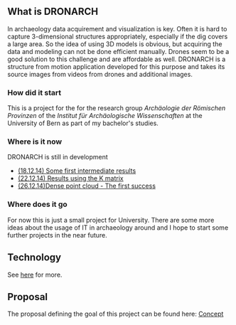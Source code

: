 ## What is DRONARCH
In archaeology data acquirement and visualization is key. Often it is hard to capture 3-dimensional structures appropriately, especially if the dig covers a large area.
So the idea of using 3D models is obvious, but acquiring the data and modeling can not be done efficient manually.
Drones seem to be a good solution to this challenge and are affordable as well.
DRONARCH is a structure from motion application developed for this purpose and takes its source images from videos from drones and additional images.

### How did it start
This is a project for the for the research group _Archäologie der Römischen Provinzen_ of the _Institut für Archäologische Wissenschaften_ at the University of Bern as part of my bachelor's studies.

### Where is it now
DRONARCH is still in development

* [(18.12.14) Some first intermediate results](https://github.com/DRONARCHers/DRONARCH/wiki/Intermediate-Results-%2818.12.14%29)
* [(22.12.14) Results using the K matrix](https://github.com/DRONARCHers/DRONARCH/wiki/Intermediate-Results-%2822.12.14%29)
* [(26.12.14)Dense point cloud - The first success](https://github.com/DRONARCHers/DRONARCH/wiki/Intermediate-Results-%2826.12.14%29)

### Where does it go
For now this is just a small project for University.
There are some more ideas about the usage of IT in archaeology around and I hope to start some further projects in the near future.

## Technology
See [here](https://github.com/DRONARCHers/DRONARCH/wiki/Technology-used) for more.

## Proposal
The proposal defining the goal of this project can be found here: [Concept](https://github.com/DRONARCHers/DRONARCH/tree/master/concept)